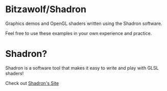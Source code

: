 # Bitzawolf/Shadron

Graphics demos and OpenGL shaders written using the Shadron software.

Feel free to use these examples in your own experience and practice.

# Shadron?
Shadron is a software tool that makes it easy to write and play with GLSL shaders!

Check out [Shadron's Site](https://www.arteryengine.com/shadron/)
